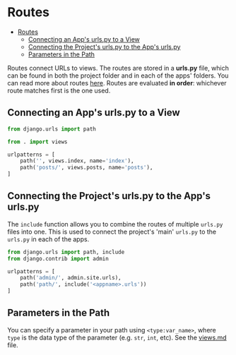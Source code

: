 
# Routes

- [Routes](#routes)
  - [Connecting an App's urls.py to a View](#connecting-an-apps-urlspy-to-a-view)
  - [Connecting the Project's urls.py to the App's urls.py](#connecting-the-projects-urlspy-to-the-apps-urlspy)
  - [Parameters in the Path](#parameters-in-the-path)

Routes connect URLs to views. The routes are stored in a **urls.py** file, which can be found in both the project folder and in each of the apps' folders. You can read more about routes [here](https://docs.djangoproject.com/en/2.2/topics/http/urls/). Routes are evaluated **in order**: whichever route matches first is the one used.


## Connecting an App's urls.py to a View

```python
from django.urls import path

from . import views

urlpatterns = [
    path('', views.index, name='index'),
    path('posts/', views.posts, name='posts'),
]
```


## Connecting the Project's urls.py to the App's urls.py

The `include` function allows you to combine the routes of multiple `urls.py` files into one. This is used to connect the project's 'main' `urls.py` to the `urls.py` in each of the apps.

```python
from django.urls import path, include
from django.contrib import admin

urlpatterns = [
    path('admin/', admin.site.urls),
    path('path/', include('<appname>.urls'))
]
```

## Parameters in the Path

You can specify a parameter in your path using `<type:var_name>`, where `type` is the data type of the parameter (e.g. `str`, `int`, etc). See the [views.md](02%20-%20Views.md#path-parameters) file.
